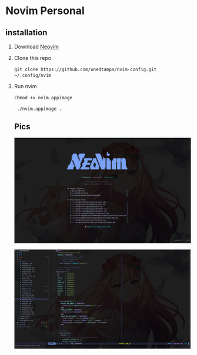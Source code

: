 # Novim Personal

## installation
1. Download [Neovim](https://github.com/neovim/neovim/releases/download/v0.9.4/nvim.appimage)
2. Clone this repo
   ```shell
   git clone https://github.com/unedtamps/nvim-config.git ~/.config/nvim
   ```
3. Run nvim
   ```shell
   chmod +x nvim.appimage
   ```
   ```shell
    ./nvim.appimage .
   ```

   ## Pics
   ![Greater](./asset/greater.png)

   ![Ediotr](./asset/editor.png)
